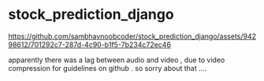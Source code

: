 # stock_prediction_django


https://github.com/sambhavnoobcoder/stock_prediction_django/assets/94298612/701292c7-287d-4c90-b1f5-7b234c72ec46


apparently there was a lag between audio and video , due to video compression for guidelines on github . so sorry about that ....

